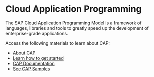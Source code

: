 # Cloud Application Programming

The SAP Cloud Application Programming Model is a framework of languages, libraries and tools to greatly speed up the development of enterprise-grade applications.

Access the following materials to learn about CAP:

- [About CAP](https://cap.cloud.sap/docs/about/)
- [Learn how to get started](https://cap.cloud.sap/docs/get-started/)
- [CAP Documentation](https://cap.cloud.sap/)
- [See CAP Samples](https://cap.cloud.sap/docs/resources/#public-resources)

